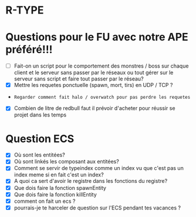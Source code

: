 # R-TYPE

# Questions pour le FU avec notre APE préféré!!!

- [ ] Fait-on un script pour le comportement des monstres / boss sur chaque client et le serveur sans passer par le réseaux ou tout gérer sur le serveur sans script et faire tout passer par le réseau?
- [X] Mettre les requetes ponctuelle (spawn, mort, tirs) en UDP / TCP ?
-     Regarder comment fait halo / overwatch pour pas perdre les requetes
- [X] Combien de litre de redbull faut il prévoir d'acheter pour réussir se projet dans les temps



# Question ECS

- [X] Où sont les entitées?
- [X] Où sont linkés les composant aux entitées?
- [X] Comment se servir de typeindex comme un index vu que c'est pas un index meme si en fait c'est un index?
- [X] A quoi ca sert d'avoir le registre dans les fonctions du registre?
- [X] Que dois faire la fonction spawnEntity
- [X] Que dois faire la fonction killEntity
- [X] comment on fait un ecs ?
- [X] pourrais-je te harceler de question sur l'ECS pendant tes vacances ?

